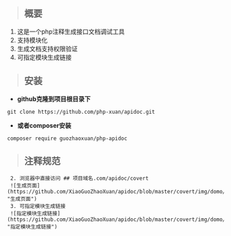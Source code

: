 > ## 概要 ##
 1. 这是一个php注释生成接口文档调试工具
 2. 支持模块化
 3. 生成文档支持权限验证
 4. 可指定模块生成链接


> ## 安装 ##
* **github克隆到项目根目录下**
```git
git clone https://github.com/php-xuan/apidoc.git
```
* **或者composer安装**
```composer
composer require guozhaoxuan/php-apidoc
```
> ## 注释规范 ##

  ```
   2. 浏览器中直接访问 ## 项目域名.com/apidoc/covert
   ![生成页面](https://github.com/XiaoGuoZhaoXuan/apidoc/blob/master/covert/img/domo/covert.jpg "生成页面") 
   3. 可指定模块生成链接
   ![指定模块生成链接](https://github.com/XiaoGuoZhaoXuan/apidoc/blob/master/covert/img/domo/module_url.jpg "指定模块生成链接") 
   
   

